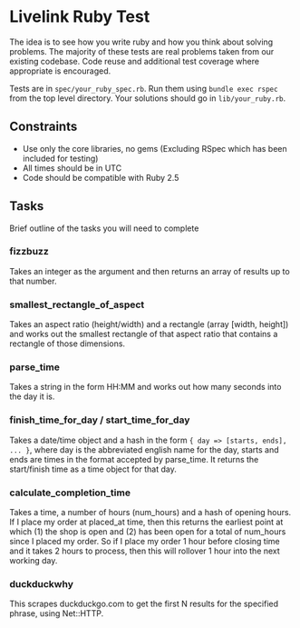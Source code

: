 # Livelink Ruby Test

The idea is to see how you write ruby and how you think about solving problems. The majority of these tests are real problems taken from our existing codebase. Code reuse and additional test coverage where appropriate is encouraged.

Tests are in `spec/your_ruby_spec.rb`. Run them using `bundle exec rspec` from the top level directory.
Your solutions should go in `lib/your_ruby.rb`.

## Constraints
- Use only the core libraries, no gems (Excluding RSpec which has been included for testing)
- All times should be in UTC
- Code should be compatible with Ruby 2.5

## Tasks
Brief outline of the tasks you will need to complete

### fizzbuzz
Takes an integer as the argument and then returns an array of results up to that number.

### smallest_rectangle_of_aspect
Takes an aspect ratio (height/width) and a rectangle (array [width, height]) and works out the smallest rectangle of that aspect ratio that contains a rectangle of those dimensions.

### parse_time
Takes a string in the form HH:MM and works out how many seconds into the day it is.

### finish_time_for_day / start_time_for_day
Takes a date/time object and a hash in the form `{ day => [starts, ends], ... }`, where day is the abbreviated english name for the day, starts and ends are times in the format accepted by parse_time. It returns the start/finish time as a time object for that day.

### calculate_completion_time
Takes a time, a number of hours (num_hours) and a hash of opening hours. If I place my order at placed_at time, then this returns the earliest point at which (1) the shop is open and (2) has been open for a total of num_hours since I placed my order. So if I place my order 1 hour before closing time and it takes 2 hours to process, then this will rollover 1 hour into the next working day.

### duckduckwhy
This scrapes duckduckgo.com to get the first N results for the specified phrase, using Net::HTTP.

